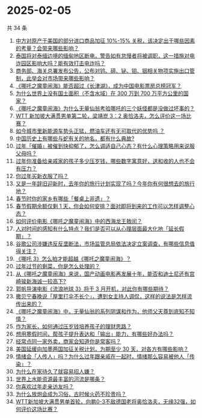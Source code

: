 # 2025-02-05

共 34 条

<!-- BEGIN -->
<!-- 最后更新时间 Wed Feb 05 2025 01:00:48 GMT+0800 (China Standard Time) -->

1. [中方对原产于美国的部分进口商品加征 10%-15% 关税，该决定出于哪些因素的考量？会带来哪些影响？](https://www.zhihu.com/question/11246969713)
1. [泰国将对泰缅边境的缅甸地区断电，警告如有怠慢者将被调职，这一措施对电诈园区影响大吗？能有效打击电诈吗？](https://www.zhihu.com/question/11259892183)
1. [商务部、海关总署发布公告，公布对钨、碲、铋、钼、铟相关物项实施出口管制，此举会对市场带来哪些影响？](https://www.zhihu.com/question/11246842354)
1. [《哪吒之魔童闹海》能否超过《长津湖》，成为中国电影票房总榜冠军？](https://www.zhihu.com/question/10984454121)
1. [为什么世界上没有国土面积（不含水域）在 300 万到 700 万平方公里的国家？](https://www.zhihu.com/question/364541590)
1. [《哪吒之魔童闹海》为什么无量仙翁考验哪吒的三个妖怪都是没做过坏事的？](https://www.zhihu.com/question/11212327543)
1. [WTT 新加坡大满贯男单第二轮，梁靖崑 3：2 奥恰洛夫，怎么评价这一场比赛？](https://www.zhihu.com/question/11268938997)
1. [如今城市里新能源车势头正猛，燃油车还有无可取代的优势吗 ？](https://www.zhihu.com/question/9600596605)
1. [中国历史上有哪些与蛇有关的地名，都有什么典故?](https://www.zhihu.com/question/10506638893)
1. [过年「催婚」被催到快抑郁了，怎么调适自己心态？有什么心理策略用来说服父母吗？](https://www.zhihu.com/question/10194302296)
1. [过年你准备给亲戚家的孩子多少压岁钱，哪些数字寓意好，送和收的人也不会有压力？](https://www.zhihu.com/question/10213232925)
1. [你过年买新衣服了吗？](https://www.zhihu.com/question/10671841871)
1. [又是一年辞旧迎新时，去年你的旅行计划实现了吗？今年你有何很想去的旅行地？](https://www.zhihu.com/question/10462251982)
1. [春节时你的家乡有哪些「餐桌上非遗」？](https://www.zhihu.com/question/9850526119)
1. [春节假期余额仅剩 1 天，你会如何安排？面对即将到来的工作可以怎样调整心态？](https://www.zhihu.com/question/11228830565)
1. [如何评价电影《哪吒之魔童闹海》中的西海龙王敖闰？](https://www.zhihu.com/question/11051876060)
1. [人对时间的感知有什么特点？我们是否可以从心理层面最大化地「延长假期」？](https://www.zhihu.com/question/9650260774)
1. [谷歌公司涉嫌违反反垄断法，市场监管总局依法决定立案调查，有哪些信息值得关注？](https://www.zhihu.com/question/11246459538)
1. [《哪吒 3》怎么拍才能超越《哪吒之魔童闹海》？](https://www.zhihu.com/question/11100249286)
1. [过年过节的剩菜，你是怎么处理的？](https://www.zhihu.com/question/10505427752)
1. [从《哪吒之魔童闹海》来说，国产动画电影再发展十年，能否和迪士尼还有宫崎骏新海诚一较高下?](https://www.zhihu.com/question/11040741824)
1. [郭帆导演电影《流浪地球 3》将于 3 月开机，对此你有哪些期待？](https://www.zhihu.com/question/11210787557)
1. [撒贝宁春晚说「屋里打伞不长个」，遭到女主持人调侃，这样的说法是怎样流传出来的？](https://www.zhihu.com/question/10774856768)
1. [《哪吒之魔童闹海》中，无量仙翁的系列阴谋和作为，他师父天尊到底知不知情？](https://www.zhihu.com/question/11185493459)
1. [作为家长，如何通过压岁钱培养孩子的理财思路？](https://www.zhihu.com/question/10744415918)
1. [想用寒假时间，帮孩子提升表达和「输出」能力，有哪些好办法吗？](https://www.zhihu.com/question/9509630846)
1. [经常点同一家外卖，商家会知道你是常客吗？](https://www.zhihu.com/question/436152940)
1. [美国延缓向加墨两国加征关税计划，为期至少 30 天，对各方有哪些影响？](https://www.zhihu.com/question/11229061848)
1. [情绪会「人传人」吗？为什么过年跟亲戚在一起时，情绪那么容易被他人「传染」？](https://www.zhihu.com/question/10780074276)
1. [为什么在家待久了就容易招人嫌？](https://www.zhihu.com/question/11092736398)
1. [世界上水能资源最丰富的河流是哪条？](https://www.zhihu.com/question/10902859387)
1. [你喜欢过年走亲访友吗？](https://www.zhihu.com/question/10337710843)
1. [为什么放炮会成为习俗，古时候火药不珍贵吗？](https://www.zhihu.com/question/10551590372)
1. [WTT新加坡大满贯男单首轮，向鹏0-3不敌德国老将奥恰洛夫，无缘32强，如何评价这场比赛？](https://www.zhihu.com/question/11213676120)

<!-- END -->

